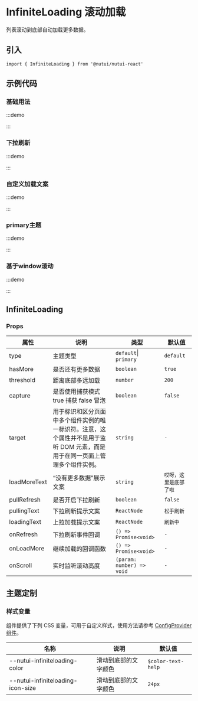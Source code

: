 # InfiniteLoading 滚动加载

列表滚动到底部自动加载更多数据。

## 引入

```tsx
import { InfiniteLoading } from '@nutui/nutui-react'
```

## 示例代码

### 基础用法

:::demo

<CodeBlock src='h5/demo1.tsx'></CodeBlock>

:::

### 下拉刷新

:::demo

<CodeBlock src='h5/demo2.tsx'></CodeBlock>

:::

### 自定义加载文案

:::demo

<CodeBlock src='h5/demo3.tsx'></CodeBlock>

:::

### primary主题

:::demo

<CodeBlock src='h5/demo4.tsx'></CodeBlock>

:::

### 基于window滚动

:::demo

<CodeBlock src='h5/demo5.tsx'></CodeBlock>

:::

## InfiniteLoading

### Props

| 属性 | 说明 | 类型 | 默认值 |
| --- | --- | --- | --- |
| type | 主题类型 | `default`\| `primary` | `default` |
| hasMore | 是否还有更多数据 | `boolean` | `true` |
| threshold | 距离底部多远加载 | `number` | `200` |
| capture | 是否使用捕获模式 true 捕获 false 冒泡 | `boolean` | `false` |
| target | 用于标识和区分页面中多个组件实例的唯一标识符。注意，这个属性并不是用于监听 DOM 元素，而是用于在同一页面上管理多个组件实例。 | `string` | `-` |
| loadMoreText | “没有更多数据”展示文案 | `string` | `哎呀，这里是底部了啦` |
| pullRefresh | 是否开启下拉刷新 | `boolean` | `false` |
| pullingText | 下拉刷新提示文案 | `ReactNode` | `松手刷新` |
| loadingText | 上拉加载提示文案 | `ReactNode` | `刷新中` |
| onRefresh | 下拉刷新事件回调 | `() => Promise<void>` | `-` |
| onLoadMore | 继续加载的回调函数 | `() => Promise<void>` | `-` |
| onScroll | 实时监听滚动高度 | `(param: number) => void` | `-` |

## 主题定制

### 样式变量

组件提供了下列 CSS 变量，可用于自定义样式，使用方法请参考 [ConfigProvider 组件](#/zh-CN/component/configprovider)。

| 名称 | 说明 | 默认值 |
| --- | --- | --- |
| \--nutui-infiniteloading-color | 滑动到底部的文字颜色 | `$color-text-help` |
| \--nutui-infiniteloading-icon-size | 滑动到底部的文字颜色 | `24px` |
